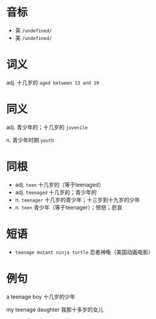 # 音标

- 英 `/undefined/`
- 美 `/undefined/`

# 词义

adj. 十几岁的
`aged between 13 and 19`

# 同义

adj. 青少年的；十几岁的
`juvenile`

n. 青少年时期
`youth`

# 同根

- adj. `teen` 十几岁的（等于teenaged）
- adj. `teenaged` 十几岁的；青少年的
- n. `teenager` 十几岁的青少年；十三岁到十九岁的少年
- n. `teen` 青少年（等于teenager）；愤怒；悲哀

# 短语

- `teenage mutant ninja turtle` 忍者神龟（美国动画电影）

# 例句

a teenage boy
十几岁的少年

my teenage daughter
我那十多岁的女儿


